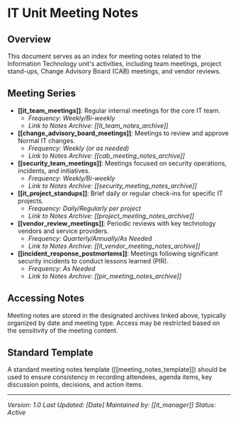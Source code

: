 # IT Unit Meeting Notes

## Overview
This document serves as an index for meeting notes related to the Information Technology unit's activities, including team meetings, project stand-ups, Change Advisory Board (CAB) meetings, and vendor reviews.

## Meeting Series

- **[[it_team_meetings]]**: Regular internal meetings for the core IT team.
    - *Frequency: Weekly/Bi-weekly*
    - *Link to Notes Archive: [[it_team_notes_archive]]*
- **[[change_advisory_board_meetings]]**: Meetings to review and approve Normal IT changes.
    - *Frequency: Weekly (or as needed)*
    - *Link to Notes Archive: [[cab_meeting_notes_archive]]*
- **[[security_team_meetings]]**: Meetings focused on security operations, incidents, and initiatives.
    - *Frequency: Weekly/Bi-weekly*
    - *Link to Notes Archive: [[security_meeting_notes_archive]]*
- **[[it_project_standups]]**: Brief daily or regular check-ins for specific IT projects.
    - *Frequency: Daily/Regularly per project*
    - *Link to Notes Archive: [[project_meeting_notes_archive]]*
- **[[vendor_review_meetings]]**: Periodic reviews with key technology vendors and service providers.
    - *Frequency: Quarterly/Annually/As Needed*
    - *Link to Notes Archive: [[it_vendor_meeting_notes_archive]]*
- **[[incident_response_postmortems]]**: Meetings following significant security incidents to conduct lessons learned (PIR).
    - *Frequency: As Needed*
    - *Link to Notes Archive: [[pir_meeting_notes_archive]]*

## Accessing Notes
Meeting notes are stored in the designated archives linked above, typically organized by date and meeting type. Access may be restricted based on the sensitivity of the meeting content.

## Standard Template
A standard meeting notes template ([[meeting_notes_template]]) should be used to ensure consistency in recording attendees, agenda items, key discussion points, decisions, and action items.

---
*Version: 1.0*
*Last Updated: [Date]*
*Maintained by: [[it_manager]]*
*Status: Active* 